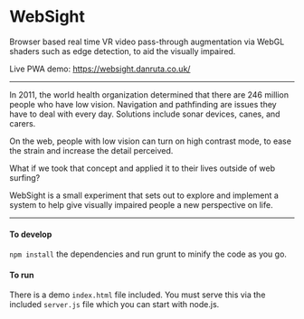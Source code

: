 WebSight
===

Browser based real time VR video pass-through augmentation via WebGL shaders such as edge detection, to aid the visually impaired.

Live PWA demo: https://websight.danruta.co.uk/

---

In 2011, the world health organization determined that there are 246 million people who have low vision. Navigation and pathfinding are issues they have to deal with every day. Solutions include sonar devices, canes, and carers.

On the web, people with low vision can turn on high contrast mode, to ease the strain and increase the detail perceived.

What if we took that concept and applied it to their lives outside of web surfing?

WebSight is a small experiment that sets out to explore and implement a system to help give visually impaired people a new perspective on life.

---


#### To develop
```npm install``` the dependencies and run grunt to minify the code as you go.

#### To run
There is a demo ```index.html``` file included. You must serve this via the included ```server.js``` file which you can start with node.js.